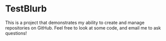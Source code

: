 # TestBlurb

This is a project that demonstrates my ability to create and manage repositories on GitHub. Feel free to look at some code, and email me to ask questions!
